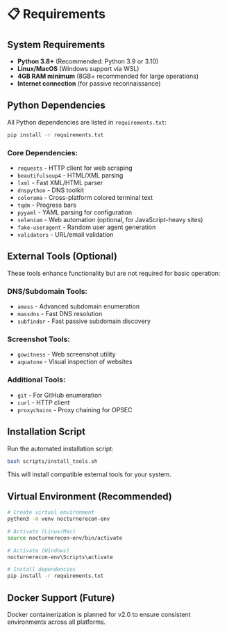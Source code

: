 # 📋 Requirements

## System Requirements

- **Python 3.8+** (Recommended: Python 3.9 or 3.10)
- **Linux/MacOS** (Windows support via WSL)
- **4GB RAM minimum** (8GB+ recommended for large operations)
- **Internet connection** (for passive reconnaissance)

## Python Dependencies

All Python dependencies are listed in `requirements.txt`:

```bash
pip install -r requirements.txt
```

### Core Dependencies:
- `requests` - HTTP client for web scraping
- `beautifulsoup4` - HTML/XML parsing
- `lxml` - Fast XML/HTML parser
- `dnspython` - DNS toolkit
- `colorama` - Cross-platform colored terminal text
- `tqdm` - Progress bars
- `pyyaml` - YAML parsing for configuration
- `selenium` - Web automation (optional, for JavaScript-heavy sites)
- `fake-useragent` - Random user agent generation
- `validators` - URL/email validation

## External Tools (Optional)

These tools enhance functionality but are not required for basic operation:

### DNS/Subdomain Tools:
- `amass` - Advanced subdomain enumeration
- `massdns` - Fast DNS resolution
- `subfinder` - Fast passive subdomain discovery

### Screenshot Tools:
- `gowitness` - Web screenshot utility
- `aquatone` - Visual inspection of websites

### Additional Tools:
- `git` - For GitHub enumeration
- `curl` - HTTP client
- `proxychains` - Proxy chaining for OPSEC

## Installation Script

Run the automated installation script:

```bash
bash scripts/install_tools.sh
```

This will install compatible external tools for your system.

## Virtual Environment (Recommended)

```bash
# Create virtual environment
python3 -m venv nocturnerecon-env

# Activate (Linux/Mac)
source nocturnerecon-env/bin/activate

# Activate (Windows)
nocturnerecon-env\Scripts\activate

# Install dependencies
pip install -r requirements.txt
```

## Docker Support (Future)

Docker containerization is planned for v2.0 to ensure consistent environments across all platforms.